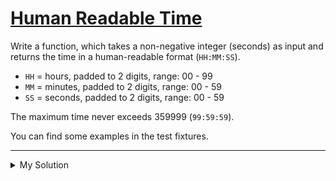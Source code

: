 # [Human Readable Time](https://www.codewars.com/kata/52685f7382004e774f0001f7)

Write a function, which takes a non-negative integer (seconds) as input and returns the time in a human-readable
format (`HH:MM:SS`).

- `HH` = hours, padded to 2 digits, range: 00 - 99
- `MM` = minutes, padded to 2 digits, range: 00 - 59
- `SS` = seconds, padded to 2 digits, range: 00 - 59

The maximum time never exceeds 359999 (`99:59:59`).

You can find some examples in the test fixtures.

---

<details><summary>My Solution</summary>

```js
function humanReadable(seconds) {
  let hour = Math.floor(seconds / 3600)
    .toString()
    .padStart(2, '0')
  let min = Math.floor((seconds % 3600) / 60)
    .toString()
    .padStart(2, '0')
  let sec = (seconds - 3600 * hour - min * 60).toString().padStart(2, '0')

  return `${hour}:${min}:${sec}`
}
```

</details>
